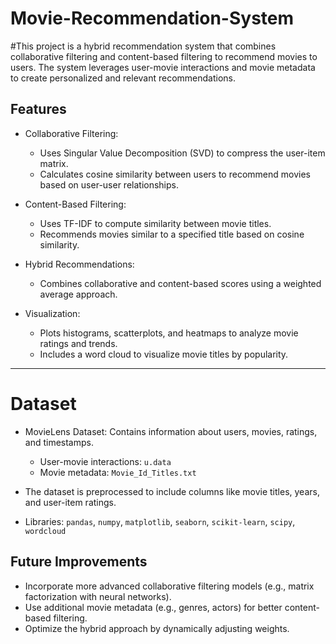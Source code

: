 ﻿# Movie-Recommendation-System
#This project is a hybrid recommendation system that combines collaborative filtering and content-based filtering to recommend movies to users. The system leverages user-movie interactions and movie metadata to create personalized and relevant recommendations.

## Features

- Collaborative Filtering:
  - Uses Singular Value Decomposition (SVD) to compress the user-item matrix.
  - Calculates cosine similarity between users to recommend movies based on user-user relationships.
  
- Content-Based Filtering:
  - Uses TF-IDF to compute similarity between movie titles.
  - Recommends movies similar to a specified title based on cosine similarity.

- Hybrid Recommendations:
  - Combines collaborative and content-based scores using a weighted average approach.

- Visualization:
  - Plots histograms, scatterplots, and heatmaps to analyze movie ratings and trends.
  - Includes a word cloud to visualize movie titles by popularity.

---

# Dataset

- MovieLens Dataset: Contains information about users, movies, ratings, and timestamps.
  - User-movie interactions: `u.data`
  - Movie metadata: `Movie_Id_Titles.txt`
- The dataset is preprocessed to include columns like movie titles, years, and user-item ratings.

- Libraries: `pandas`, `numpy`, `matplotlib`, `seaborn`, `scikit-learn`, `scipy`, `wordcloud`


## Future Improvements

- Incorporate more advanced collaborative filtering models (e.g., matrix factorization with neural networks).
- Use additional movie metadata (e.g., genres, actors) for better content-based filtering.
- Optimize the hybrid approach by dynamically adjusting weights.
